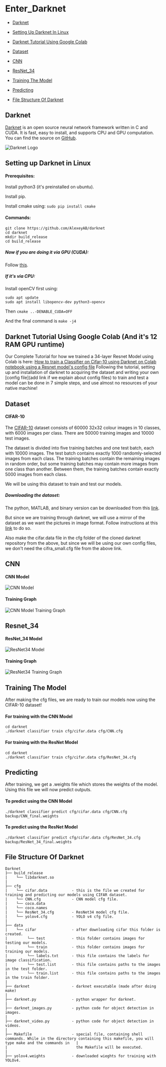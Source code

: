 # Enter_Darknet

* [Darknet](#darknet)

* [Setting Up Darknet In Linux](#Setup_Darknet)

* [Darknet Tutorial Using Google Colab](#Colab)

* [Dataset](#dataset)

* [CNN](#CNN_Model)

* [ResNet_34](#ResNet34)

* [Training The Model](#Train)

* [Predicting](#Predict)

* [File Structure Of Darknet](#File)

<a name = "darknet">

## Darknet

[Darknet](https://pjreddie.com/darknet/) is an open source neural network framework written in C and CUDA. It is fast, easy to install, and supports CPU and GPU computation. You can find the source on [GitHub](https://github.com/AlexeyAB/darknet).
  
![Darknet Logo](/Assets/Darknet_Logo.png "Darknet Logo")
  
</a>

<a name = "Setup_Darknet">
  
## Setting up Darknet in Linux

#### Prerequisites: 
Install python3 (it's preinstalled on ubuntu).

Install pip.

Install cmake using: <code>sudo pip install cmake</code>

#### Commands:
```
git clone https://github.com/AlexeyAB/darknet
cd darknet
mkdir build_release
cd build_release
```
##### Now if you are doing it via GPU (CUDA):
  
Follow [this](https://github.com/AlexeyAB/darknet#how-to-compile-on-linux-using-make).

##### If it's via CPU:

Install openCV first using:
```
sudo apt update
sudo apt install libopencv-dev python3-opencv
```

Then <code>cmake ..-DENABLE_CUDA=OFF</code> 

And the final command is <code>make -j4</code>

</a>

<a name = "Colab">
  
## Darknet Tutorial Using Google Colab (And it's 12 RAM GPU runtime)
  
Our Complete Tutorial for how we trained a 34-layer Resnet Model using Colab is here:
[How to train a Classifier on Cifar-10 using Darknet on Colab notebook using a Resnet model's config file](https://colab.research.google.com/drive/1wzoCVvgglMtFPiXt-oA6SfqOqk7MCpmq) 
Following the tutorial, setting up and installation of darknet to acquiring the dataset and writing your own [config file](add link if we explain about config files) to train and test a model can be done in 7 simple steps, and use almost no resources of your native machine!

</a>

<a name = "dataset">

## Dataset

#### CIFAR-10
The [CIFAR-10](https://www.cs.toronto.edu/~kriz/cifar.html) dataset consists of 60000 32x32 colour images in 10 classes, with 6000 images per class. There are 50000 training images and 10000 test images.

The dataset is divided into five training batches and one test batch, each with 10000 images. The test batch contains exactly 1000 randomly-selected images from each class. The training batches contain the remaining images in random order, but some training batches may contain more images from one class than another. Between them, the training batches contain exactly 5000 images from each class.

We will be using this dataset to train and test our models.

##### Downloading the dataset:

The python, MATLAB, and binary version can be downloaded from this [link](https://www.cs.toronto.edu/~kriz/cifar.html).

But since we are training through darknet, we will use a mirror of the dataset as we want the pictures in image format.
Follow instructions at this [link](https://pjreddie.com/darknet/train-cifar/) to do so.

Also make the cifar.data file in the cfg folder of the cloned darknet repository from the above, but since we will be using our own config files, we don't need the cifra_small.cfg file from the above link.
  
</a>  

<a name = "CNN_Model">

## CNN
 
#### CNN Model

![CNN Model](/Assets/CNN_Model.png "CNN Model Image")

#### Training Graph

![CNN Model Training Graph](/Assets/CNN_TrainingGraph.png "CNN Training Graph")

</a>

<a name = "ResNet34">

## Resnet_34

#### ResNet_34 Model

![ResNet34 Model](/Assets/ResNet_34_Model.png "ResNet34 Model Image")

#### Training Graph

![ResNet34 Training Graph](/Assets/ResNet_34_TrainingGraph.png "ResNet34 Training Graph")
  
</a>

<a name = "Train">

## Training The Model

After making the cfg files, we are ready to train our models now using the CIFAR-10 dataset!

#### For training with the CNN Model

```
cd darknet
./darknet classifier train cfg/cifar.data cfg/CNN.cfg
```

#### For training with the ResNet Model

```
cd darknet
./darknet classifier train cfg/cifar.data cfg/ResNet_34.cfg
```
  
</a>

<a name = "Predict">

## Predicting

After training, we get a .weights file which stores the weights of the model.
Using this file we will now predict outputs.

#### To predict using the CNN Model

```
./darknet classifier predict cfg/cifar.data cfg/CNN.cfg backup/CNN_final.weights
```

#### To predict using the ResNet Model

```
./darknet classifier predict cfg/cifar.data cfg/ResNet_34.cfg backup/ResNet_34_final.weights
```

</a> 
 
<a name = "File"> 
 
## File Structure Of Darknet

```
Darknet
├── build_release
|    └── libdarknet.so
|    
├── cfg
|    └── cifar.data           - this is the file we created for training and predicting our models using CIFAR dataset.
|    └── CNN.cfg              - CNN model cfg file.
|    └── coco.data        
|    └── coco.names
|    └── ResNet_34.cfg        - ResNet34 model cfg file.
|    └── yolov4.cfg           - YOLO v4 cfg file.
|    
├── data
|    └── cifar                - after downloading cifar this folder is created.
|         └── test            - this folder contains images for testing our models.
|         └── train           - this folder contains images for training our models.
|         └── labels.txt      - this file contains the labels for image classification.
|         └── test.list       - this file contains paths to the images in the test folder.
|         └── train.list      - this file contains paths to the images in the train folder.
|        
├── darknet                   - darknet executable (made after doing make)
|
├── darknet.py                - python wrapper for darknet.
|
├── darknet_images.py         - python code for object detection in images.
|
├── darknet_video.py          - python code for object detection in videos.
|
├── Makefile                  - special file, containing shell commands. While in the directory containing this makefile, you will type make and the commands in   |                               
|                               the Makefile will be executed.
|
├── yolov4.weights            - downloaded wieghts for training with YOLOv4.
```
</a>
